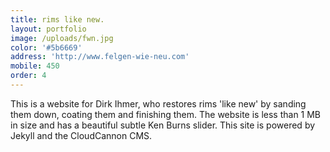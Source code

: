 ```yaml
---
title: rims like new.
layout: portfolio
image: /uploads/fwn.jpg
color: '#5b6669'
address: 'http://www.felgen-wie-neu.com'
mobile: 450
order: 4
---
```



This is a website for Dirk Ihmer, who restores rims 'like new' by sanding them down, coating them and finishing them. The website is less than 1 MB in size and has a beautiful subtle Ken Burns slider. This site is powered by Jekyll and the CloudCannon CMS.